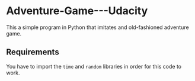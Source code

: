 # Adventure-Game---Udacity
This a simple program in Python that imitates and old-fashioned adventure game.

## Requirements
You have to import the `time` and `random` libraries in order for this code to work.
